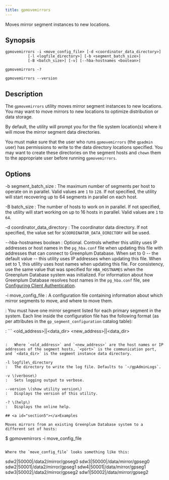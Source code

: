 ```yaml
---
title: gpmovemirrors 
---
```


Moves mirror segment instances to new locations.

## <a id="section2"></a>Synopsis 

```
gpmovemirrors -i <move_config_file> [-d <coordinator_data_directory>] 
          [-l <logfile_directory>] [-b <segment_batch_size>]
          [-B <batch_size>] [-v] [--hba-hostnames <boolean>] 

gpmovemirrors -? 

gpmovemirrors --version
```

## <a id="section3"></a>Description 

The `gpmovemirrors` utility moves mirror segment instances to new locations. You may want to move mirrors to new locations to optimize distribution or data storage.

By default, the utility will prompt you for the file system location\(s\) where it will move the mirror segment data directories.

You must make sure that the user who runs `gpmovemirrors` \(the `gpadmin` user\) has permissions to write to the data directory locations specified. You may want to create these directories on the segment hosts and `chown` them to the appropriate user before running `gpmovemirrors`.

## <a id="section4"></a>Options 

-b segment\_batch\_size
:   The maximum number of segments per host to operate on in parallel. Valid values are `1` to `128`. If not specified, the utility will start recovering up to 64 segments in parallel on each host.

-B batch\_size
:   The number of hosts to work on in parallel. If not specified, the utility will start working on up to 16 hosts in parallel. Valid values are `1` to `64`.

-d coordinator\_data\_directory
:   The coordinator data directory. If not specified, the value set for `$COORDINATOR_DATA_DIRECTORY` will be used.

--hba-hostnames boolean
:   Optional. Controls whether this utility uses IP addresses or host names in the `pg_hba.conf` file when updating this file with addresses that can connect to Greenplum Database. When set to 0 -- the default value -- this utility uses IP addresses when updating this file. When set to 1, this utility uses host names when updating this file. For consistency, use the same value that was specified for `HBA_HOSTNAMES` when the Greenplum Database system was initialized. For information about how Greenplum Database resolves host names in the `pg_hba.conf` file, see [Configuring Client Authentication](../../admin_guide/client_auth.html).

-i move\_config\_file
:   A configuration file containing information about which mirror segments to move, and where to move them.

:   You must have one mirror segment listed for each primary segment in the system. Each line inside the configuration file has the following format \(as per attributes in the `gp_segment_configuration` catalog table\):

:   ```
<old_address>|<port>|<data_dir> <new_address>|<port>|<data_dir>
```

:   Where `<old_address>` and `<new_address>` are the host names or IP addresses of the segment hosts, `<port>` is the communication port, and `<data_dir>` is the segment instance data directory.

-l logfile\_directory
:   The directory to write the log file. Defaults to `~/gpAdminLogs`.

-v \(verbose\)
:   Sets logging output to verbose.

--version \(show utility version\)
:   Displays the version of this utility.

-? \(help\)
:   Displays the online help.

## <a id="section5"></a>Examples 

Moves mirrors from an existing Greenplum Database system to a different set of hosts:

```
$ gpmovemirrors -i move_config_file
```

Where the `move_config_file` looks something like this:

```
sdw2|50000|/data2/mirror/gpseg0 sdw3|50000|/data/mirror/gpseg0
sdw2|50001|/data2/mirror/gpseg1 sdw4|50001|/data/mirror/gpseg1
sdw3|50002|/data2/mirror/gpseg2 sdw1|50002|/data/mirror/gpseg2

```

